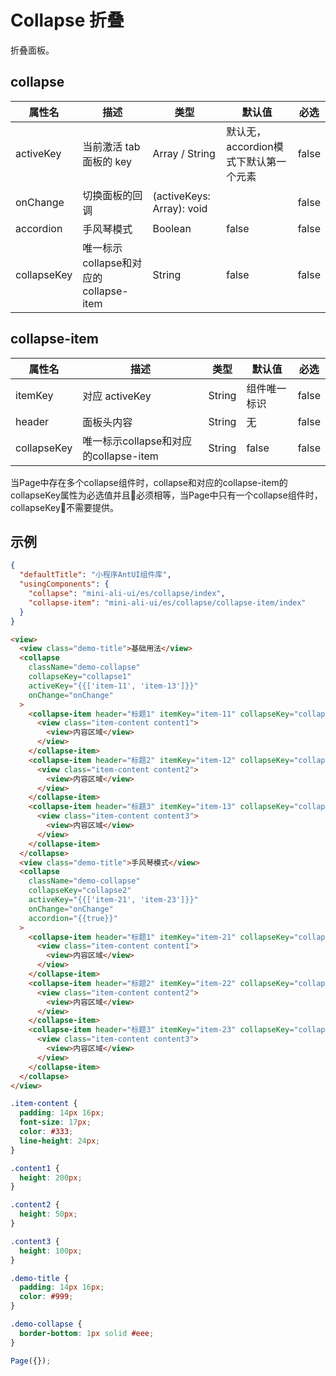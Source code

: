 # Collapse 折叠

折叠面板。

## collapse

| 属性名 | 描述 | 类型 | 默认值 | 必选 |
|----|----|----|----|----|
| activeKey | 当前激活 tab 面板的 key | Array / String | 默认无，accordion模式下默认第一个元素 | false |
| onChange | 切换面板的回调	| (activeKeys: Array): void	 |  | false |
| accordion | 手风琴模式 | Boolean | false | false |
| collapseKey | 唯一标示collapse和对应的collapse-item | String | false | false |
## collapse-item

| 属性名 | 描述 | 类型 | 默认值 | 必选 |
|----|----|----|----|----|
| itemKey | 对应 activeKey | String | 组件唯一标识 | false |
| header | 面板头内容	| String | 无 | false |
| collapseKey | 唯一标示collapse和对应的collapse-item | String | false | false |

当Page中存在多个collapse组件时，collapse和对应的collapse-item的collapseKey属性为必选值并且必须相等，当Page中只有一个collapse组件时，collapseKey不需要提供。

## 示例

```json
{
  "defaultTitle": "小程序AntUI组件库",
  "usingComponents": {
    "collapse": "mini-ali-ui/es/collapse/index",
    "collapse-item": "mini-ali-ui/es/collapse/collapse-item/index"
  }
}
```

```html
<view>
  <view class="demo-title">基础用法</view>
  <collapse
    className="demo-collapse"
    collapseKey="collapse1"
    activeKey="{{['item-11', 'item-13']}}"
    onChange="onChange"
  >
    <collapse-item header="标题1" itemKey="item-11" collapseKey="collapse1">
      <view class="item-content content1">
        <view>内容区域</view>
      </view>                
    </collapse-item>
    <collapse-item header="标题2" itemKey="item-12" collapseKey="collapse1">
      <view class="item-content content2">
        <view>内容区域</view>
      </view>
    </collapse-item>
    <collapse-item header="标题3" itemKey="item-13" collapseKey="collapse1">
      <view class="item-content content3">
        <view>内容区域</view>         
      </view>
    </collapse-item>
  </collapse>
  <view class="demo-title">手风琴模式</view>
  <collapse
    className="demo-collapse"
    collapseKey="collapse2"
    activeKey="{{['item-21', 'item-23']}}"
    onChange="onChange"
    accordion="{{true}}"
  >
    <collapse-item header="标题1" itemKey="item-21" collapseKey="collapse2">
      <view class="item-content content1">
        <view>内容区域</view>
      </view>                
    </collapse-item>
    <collapse-item header="标题2" itemKey="item-22" collapseKey="collapse2">
      <view class="item-content content2">
        <view>内容区域</view>
      </view>
    </collapse-item>
    <collapse-item header="标题3" itemKey="item-23" collapseKey="collapse2">
      <view class="item-content content3">
        <view>内容区域</view>         
      </view>
    </collapse-item>
  </collapse>  
</view>
```

```css
.item-content {
  padding: 14px 16px;
  font-size: 17px;
  color: #333;
  line-height: 24px;
}

.content1 {
  height: 200px;
}

.content2 {
  height: 50px;
}

.content3 {
  height: 100px;
}

.demo-title {
  padding: 14px 16px;
  color: #999;
}

.demo-collapse {
  border-bottom: 1px solid #eee;
}
```

```javascript
Page({});
```
